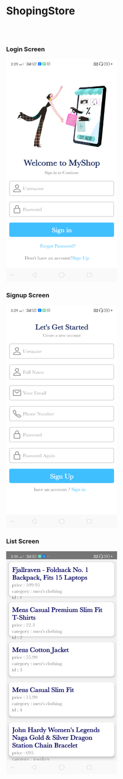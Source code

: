 # ShopingStore

<br><br>
<h3> Login Screen</h3>
<img src="images/1.png" width="300" height="600">
<h3> Signup Screen</h3>
<img src="images/2.png" width="300" height="600">
<br>
<h3> List Screen</h3>
<img src="images/3.png" width="300" height="600">
